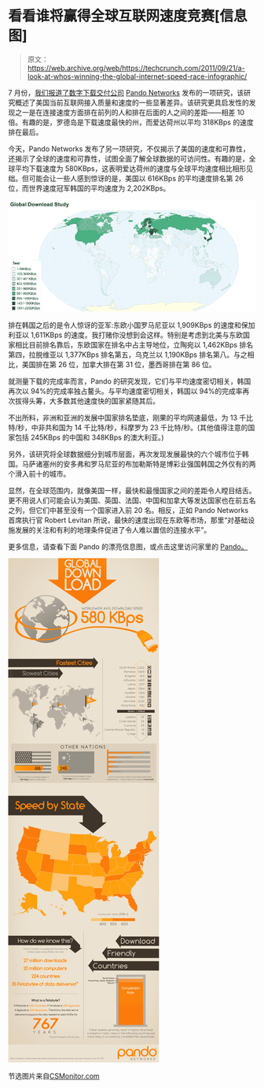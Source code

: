 # 看看谁将赢得全球互联网速度竞赛[信息图]

> 原文：<https://web.archive.org/web/https://techcrunch.com/2011/09/21/a-look-at-whos-winning-the-global-internet-speed-race-infographic/>

7 月份，[我们报道了数字下载交付公司](https://web.archive.org/web/20230204215030/https://techcrunch.com/2011/07/27/which-states-and-isps-are-winning-the-internet-speed-race-in-the-u-s/) [Pando Networks](https://web.archive.org/web/20230204215030/http://www.pandonetworks.com/) 发布的一项研究，该研究概述了美国当前互联网接入质量和速度的一些显著差异。该研究更具启发性的发现之一是在连接速度方面排在前列的人和排在后面的人之间的差距——相差 10 倍。有趣的是，罗德岛是下载速度最快的州，而爱达荷州以平均 318KBps 的速度排在最后。

今天，Pando Networks 发布了另一项研究，不仅揭示了美国的速度和可靠性，还揭示了全球的速度和可靠性，试图全面了解全球数据的可访问性。有趣的是，全球平均下载速度为 580KBps，这表明爱达荷州的速度与全球平均速度相比相形见绌。但可能会让一些人感到惊讶的是，美国以 616KBps 的平均速度排名第 26 位，而世界速度冠军韩国的平均速度为 2,202KBps。

[![](img/bd86d2693f2cbbd20ff13769964892cd.png "Screen shot 2011-09-21 at 6.42.46 AM")](https://web.archive.org/web/20230204215030/https://techcrunch.com/wp-content/uploads/2011/09/screen-shot-2011-09-21-at-6-42-46-am.png)

排在韩国之后的是令人惊讶的亚军:东欧小国罗马尼亚以 1,909KBps 的速度和保加利亚以 1,611KBps 的速度。我打赌你没想到会这样。特别是考虑到北美与东欧国家相比目前排名靠后，东欧国家在排名中占主导地位，立陶宛以 1,462KBps 排名第四，拉脱维亚以 1,377KBps 排名第五，乌克兰以 1,190KBps 排名第八。与之相比，美国排在第 26 位，加拿大排在第 31 位，墨西哥排在第 86 位。

就测量下载的完成率而言，Pando 的研究发现，它们与平均速度密切相关，韩国再次以 94%的完成率独占鳌头。与平均速度密切相关，韩国以 94%的完成率再次拔得头筹，大多数其他速度快的国家紧随其后。

不出所料，非洲和亚洲的发展中国家排名垫底，刚果的平均网速最低，为 13 千比特/秒，中非共和国为 14 千比特/秒，科摩罗为 23 千比特/秒。(其他值得注意的国家包括 245KBps 的中国和 348KBps 的澳大利亚。)

另外，该研究将全球数据细分到城市层面，再次发现发展最快的六个城市位于韩国。马萨诸塞州的安多弗和罗马尼亚的布加勒斯特是博彩业强国韩国之外仅有的两个滑入前十的城市。

显然，在全球范围内，就像美国一样，最快和最慢国家之间的差距令人瞠目结舌。更不用说人们可能会认为美国、英国、法国、中国和加拿大等发达国家也在前五名之列，但它们中甚至没有一个国家进入前 20 名。相反，正如 Pando Networks 首席执行官 Robert Levitan 所说，最快的速度出现在东欧等市场，那里“对基础设施发展的关注和有利的地理条件促进了令人难以置信的连接水平”。

更多信息，请查看下面 Pando 的漂亮信息图，或点击这里访问家里的 [Pando。](https://web.archive.org/web/20230204215030/http://www.pandonetworks.com/)

[![](img/6feedc50eb40b0d11a6aaa7fce78ae87.png "Pando_V1_final")](https://web.archive.org/web/20230204215030/https://techcrunch.com/wp-content/uploads/2011/09/pando_v1_final.jpg)

节选图片来自[CSMonitor.com](https://web.archive.org/web/20230204215030/http://www.csmonitor.com/Innovation/Horizons/2010/0312/How-fast-is-your-Internet-connection-Ask-the-FCC)